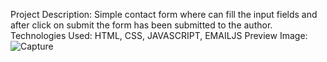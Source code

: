 Project Description: Simple contact form where can fill the input fields and after click on submit the form has been submitted to the author.
<br>
Technologies Used: HTML, CSS, JAVASCRIPT, EMAILJS
Preview Image:![Capture](https://github.com/user-attachments/assets/20a79d57-3467-4c78-85a2-e4771ecb6f34)

